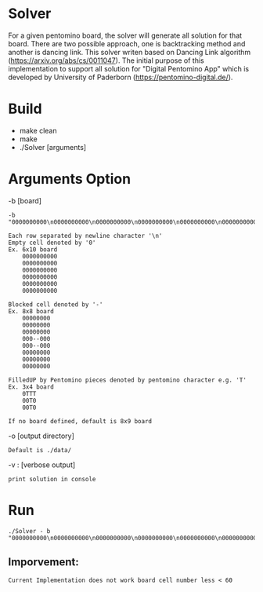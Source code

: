 # Solver 
For a given pentomino board, the solver will generate all solution for that board. There are two possible approach, one is backtracking method and another is dancing link. This solver writen based on Dancing Link algorithm (https://arxiv.org/abs/cs/0011047). The initial purpose of this implementation to support all solution for "Digital Pentomino App" which is developed by University of Paderborn (https://pentomino-digital.de/). 


# Build

- make clean
- make
- ./Solver [arguments]

# Arguments Option

-b [board]

	-b "0000000000\n0000000000\n0000000000\n0000000000\n0000000000\n0000000000" 
	
	Each row separated by newline character '\n' 
	Empty cell denoted by '0'
	Ex. 6x10 board
		0000000000
		0000000000
		0000000000
		0000000000
		0000000000
		0000000000
	
	Blocked cell denoted by '-'
	Ex. 8x8 board
		00000000
		00000000
		00000000
		000--000
		000--000
		00000000
		00000000
		00000000
	
	FilledUP by Pentomino pieces denoted by pentomino character e.g. 'T'
	Ex. 3x4 board
		0TTT
		00T0
		00T0
	
	If no board defined, default is 8x9 board
	
-o [output directory]
	
	Default is ./data/

-v : [verbose output] 

	print solution in console

# Run

	./Solver - b "0000000000\n0000000000\n0000000000\n0000000000\n0000000000\n0000000000"


## Imporvement:
	
	Current Implementation does not work board cell number less < 60
	

